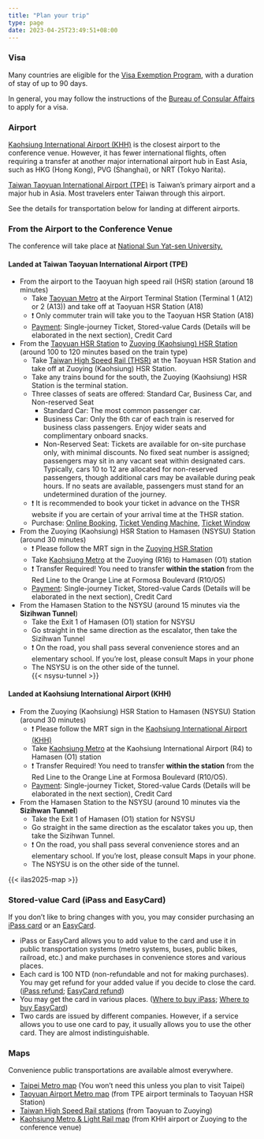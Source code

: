 ```yaml
---
title: "Plan your trip"
type: page
date: 2023-04-25T23:49:51+08:00
---
```

### Visa

Many countries are eligible for the [Visa Exemption Program](https://www.boca.gov.tw/cp-149-4486-7785a-2.html), with a duration of stay of up to 90 days.

In general, you may follow the instructions of the [Bureau of Consular Affairs](https://www.boca.gov.tw/np-137-2.html) to apply for a visa.

### Airport

[Kaohsiung International Airport (KHH)](https://www.kia.gov.tw/english/) is the closest airport to the conference venue. However, it has fewer international flights, often requiring a transfer at another major international airport hub in East Asia, such as HKG (Hong Kong), PVG (Shanghai), or NRT (Tokyo Narita).

[Taiwan Taoyuan International Airport (TPE)](https://www.taoyuan-airport.com/?lang=en) is Taiwan’s primary airport and a major hub in Asia. Most travelers enter Taiwan through this airport.

See the details for transportation below for landing at different airports.

### From the Airport to the Conference Venue

The conference will take place at [National Sun Yat-sen University.](https://www.nsysu.edu.tw/?Lang=en)

#### Landed at Taiwan Taoyuan International Airport (TPE)

* From the airport to the Taoyuan high speed rail (HSR) station (around 18 minutes)  
  * Take [Taoyuan Metro](https://www.tymetro.com.tw/tymetro-new/en/_pages/travel-guide/index.php) at the Airport Terminal Station (Terminal 1 (A12) or 2 (A13)) and take off at Taoyuan HSR Station (A18)  
  * &#10071; Only commuter train will take you to the Taoyuan HSR Station (A18)   
  * [Payment](https://www.tymetro.com.tw/tymetro-new/en/_pages/travel-guide/ticket.php): Single-journey Ticket, Stored-value Cards (Details will be elaborated in the next section), Credit Card   
* From the [Taoyuan HSR Station](https://en.thsrc.com.tw/ArticleContent/ad3798f7-cf0b-4728-9a5e-9196931d6f48) to [Zuoying (Kaohsiung) HSR Station](https://en.thsrc.com.tw/ArticleContent/ecdd8e68-3d12-4f0f-8385-f4891e513494) (around 100 to 120 minutes based on the train type)  
  * Take [Taiwan High Speed Rail (THSR)](https://en.thsrc.com.tw) at the Taoyuan HSR Station and take off at Zuoying (Kaohsiung) HSR Station.   
  * Take any trains bound for the south, the Zuoying (Kaohsiung) HSR Station is the terminal station.  
  * Three classes of seats are offered: Standard Car, Business Car, and Non-reserved Seat  
    * Standard Car: The most common passenger car.  
    * Business Car: Only the 6th car of each train is reserved for business class passengers. Enjoy wider seats and complimentary onboard snacks.  
    * Non-Reserved Seat: Tickets are available for on-site purchase only, with minimal discounts. No fixed seat number is assigned; passengers may sit in any vacant seat within designated cars. Typically, cars 10 to 12 are allocated for non-reserved passengers, though additional cars may be available during peak hours. If no seats are available, passengers must stand for an undetermined duration of the journey.  
  * &#10071; It is recommended to book your ticket in advance on the THSR website if you are certain of your arrival time at the THSR station.  
  * Purchase: [Online Booking](https://en.thsrc.com.tw/ArticleContent/906de59a-8ea0-425a-8055-ca3afded9a3e#), [Ticket Vending Machine](https://en.thsrc.com.tw/ArticleContent/80b78cc8-1d34-43b1-8b74-67fa01e70086), [Ticket Window](https://en.thsrc.com.tw/ArticleContent/0d36ca99-aacd-4dc4-b94e-b5accb8965a0)  
* From the  Zuoying (Kaohsiung) HSR Station to Hamasen (NSYSU) Station (around 30 minutes)  
  * &#10071; Please follow the MRT sign in the [Zuoying HSR Station](https://en.thsrc.com.tw/ArticleContent/ecdd8e68-3d12-4f0f-8385-f4891e513494)  
  * Take [Kaohsiung Metro](https://www.krtc.com.tw/eng/Guide/guide_map) at the Zuoying (R16) to Hamasen (O1) station   
  * &#10071; Transfer Required\! You need to transfer **within the station** from the Red Line to the Orange Line at Formosa Boulevard (R10/O5)  
  * [Payment](https://www.krtc.com.tw/eng/Ticket/ticket_list?id=6991b7b988e8461194b57a12c7269697): Single-journey Ticket, Stored-value Cards (Details will be elaborated in the next section), Credit Card   
* From the Hamasen  Station to the NSYSU (around 15 minutes via the **Sizihwan Tunnel**)  
  * Take the Exit 1 of Hamasen (O1) station for NSYSU  
  * Go straight in the same direction as the escalator, then take the Sizihwan Tunnel  
  * &#10071; On the road, you shall pass several convenience stores and an elementary school. If you’re lost, please consult Maps in your phone  
  * The NSYSU is on the other side of the tunnel.  
{{< nsysu-tunnel >}}

#### Landed at Kaohsiung International Airport (KHH)  

* From the  Zuoying (Kaohsiung) HSR Station to Hamasen (NSYSU) Station (around 30 minutes)  
  * &#10071; Please follow the MRT sign in the [Kaohsiung International Airport (KHH)](https://www.kia.gov.tw/English/)   
  * Take [Kaohsiung Metro](https://www.krtc.com.tw/eng/Guide/guide_map) at the Kaohsiung International Airport (R4) to Hamasen (O1) station   
  * &#10071; Transfer Required\! You need to transfer **within the station** from the Red Line to the Orange Line at Formosa Boulevard (R10/O5).  
  * [Payment](https://www.krtc.com.tw/eng/Ticket/ticket_list?id=6991b7b988e8461194b57a12c7269697): Single-journey Ticket, Stored-value Cards (Details will be elaborated in the next section), Credit Card   
* From the  Hamasen  Station to the NSYSU (around 10 minutes via the **Sizihwan Tunnel**)  
  * Take the Exit 1 of Hamasen (O1) station for NSYSU  
  * Go straight in the same direction as the escalator takes you up, then take the Sizihwan Tunnel.  
  * &#10071; On the road, you shall pass several convenience stores and an elementary school. If you’re lost, please consult Maps in your phone.  
  * The NSYSU is on the other side of the tunnel.

{{< ilas2025-map >}}

### Stored-value Card (iPass and EasyCard)

If you don’t like to bring changes with you, you may consider purchasing an [iPass card](https://www.i-pass.com.tw/en) or an [EasyCard](https://www.easycard.com.tw/en/).

* iPass or EasyCard allows you to add value to the card and use it in public transportation systems (metro systems, buses, public bikes, railroad, etc.) and make purchases in convenience stores and various places.  
* Each card is 100 NTD (non-refundable and not for making purchases). You may get refund for your added value if you decide to close the card. ([iPass refund](https://www.i-pass.com.tw/en/Page/Refund); [EasyCard refund](https://www.easycard.com.tw/en/service))  
* You may get the card in various places. ([Where to buy iPass](https://www.i-pass.com.tw/en/Page/StandardAdult); [Where to buy EasyCard](https://www.easycard.com.tw/en/easycard?cls=1521769569&id=1521769904))  
* Two cards are issued by different companies. However, if a service allows you to use one card to pay, it usually allows you to use the other card. They are almost indistinguishable.

### Maps

Convenience public transportations are available almost everywhere.

* [Taipei Metro map](https://english.metro.taipei/cp.aspx?n=1BE0AF76C79F9A38) (You won’t need this unless you plan to visit Taipei)  
* [Taoyuan Airport Metro map](https://www.tymetro.com.tw/tymetro-new/en/_pages/travel-guide/road.html) (from TPE airport terminals to Taoyuan HSR Station)  
* [Taiwan High Speed Rail stations](https://en.thsrc.com.tw/ArticleContent/ad3798f7-cf0b-4728-9a5e-9196931d6f48) (from Taoyuan to Zuoying)  
* [Kaohsiung Metro & Light Rail map](https://www.krtc.com.tw/eng/KLRT/guide_map) (from KHH airport or Zuoying to the conference venue)